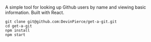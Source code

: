 A simple tool for looking up Github users by name and viewing basic information. Built with React.

```
git clone git@github.com:DevinPierce/get-a-git.git
cd get-a-git
npm install
npm start
```
